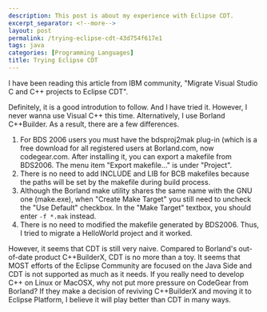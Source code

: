 ```yaml
---
description: This post is about my experience with Eclipse CDT.
excerpt_separator: <!--more-->
layout: post
permalink: /trying-eclipse-cdt-43d754f617e1
tags: java
categories: [Programming Languages]
title: Trying Eclipse CDT
---
```

I have been reading this article from IBM community, "Migrate Visual Studio C and C++ projects to Eclipse CDT".
<!--more-->

Definitely, it is a good introdution to follow. And I have tried it. However, I never wanna use Visual C++ this time. Alternatively, I use Borland C++Builder. As a result, there are a few differences.

1. For BDS 2006 users you must have the bdsproj2mak plug-in (which is a free download for all registered users at Borland.com, now codegear.com. After installing it, you can export a makefile from BDS2006. The menu item "Export makefile…" is under "Project".
1. There is no need to add INCLUDE and LIB for BCB makefiles because the paths will be set by the makefile during build process.
1. Although the Borland make utility shares the same name with the GNU one (make.exe), when "Create Make Target" you still need to uncheck the "Use Default" checkbox. In the "Make Target" textbox, you should enter `-f *.mak` instead.
1. There is no need to modified the makefile generated by BDS2006.
Thus, I tried to migrate a HelloWorld project and it worked.

However, it seems that CDT is still very naive. Compared to Borland's out-of-date product C++BuilderX, CDT is no more than a toy. It seems that MOST efforts of the Eclipse Community are focused on the Java Side and CDT is not supported as much as it needs. If you really need to develop C++ on Linux or MacOSX, why not put more pressure on CodeGear from Borland? If they make a decision of reviving C++BuilderX and moving it to Eclipse Platform, I believe it will play better than CDT in many ways.
